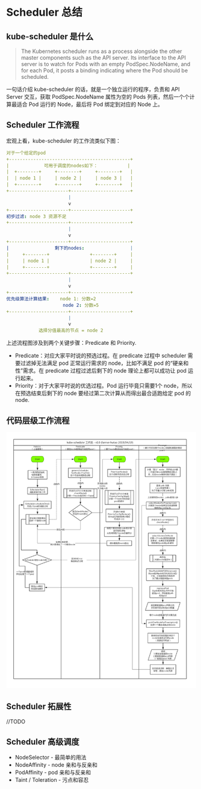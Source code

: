 # Scheduler 总结

<!-- toc -->

## kube-scheduler 是什么

> The Kubernetes scheduler runs as a process alongside the other master components such as the API server. Its interface to the API server is to watch for Pods with an empty PodSpec.NodeName, and for each Pod, it posts a binding indicating where the Pod should be scheduled.

一句话介绍 kube-scheduler 的话，就是一个独立运行的程序，负责和 API Server 交互，获取 PodSpec.NodeName 属性为空的 Pods 列表，然后一个个计算最适合 Pod 运行的 Node，最后将 Pod 绑定到对应的 Node 上。

## Scheduler 工作流程

宏观上看，kube-scheduler 的工作流类似下图：

```yaml
对于一个给定的pod
+---------------------------------------------+
|             可用于调度的nodes如下：           |
|  +--------+     +--------+     +--------+   |
|  | node 1 |     | node 2 |     | node 3 |   |
|  +--------+     +--------+     +--------+   |
+----------------------+----------------------+
                       |
                       v
+----------------------+----------------------+
初步过滤: node 3 资源不足
+----------------------+----------------------+
                       |
                       v
+----------------------+----------------------+
|                 剩下的nodes:                 |
|     +--------+               +--------+     |
|     | node 1 |               | node 2 |     |
|     +--------+               +--------+     |
+----------------------+----------------------+
                       |
                       v
+----------------------+----------------------+
优先级算法计算结果:    node 1: 分数=2
                     node 2: 分数=5
+----------------------+----------------------+
                       |
                       v
            选择分值最高的节点 = node 2
```

上述流程图涉及到两个关键步骤：Predicate 和 Priority.

- Predicate：对应大家平时说的预选过程。在 predicate 过程中 scheduler 需要过滤掉无法满足 pod 正常运行需求的 node，比如不满足 pod 的“硬亲和性”需求。在 predicate 过程过滤后剩下的 node 理论上都可以成功让 pod 运行起来。
- Priority：对于大家平时说的优选过程。Pod 运行毕竟只需要1个 node，所以在预选结束后剩下的 node 要经过第二次计算从而得出最合适跑给定 pod 的 node.

## 代码层级工作流程

![](image/summarize/kube-scheduler-workflow.png)

## Scheduler 拓展性

//TODO

## Scheduler 高级调度

- NodeSelector - 最简单的用法
- NodeAffinity - node 亲和与反亲和
- PodAffinity - pod 亲和与反亲和
- Taint / Toleration - 污点和容忍